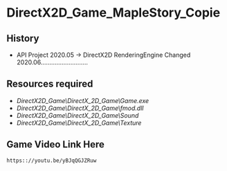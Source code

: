 # DirectX2D_Game_MapleStory_Copie
## History
* API Project 2020.05 -> DirectX2D RenderingEngine Changed 2020.06...........................
## Resources required
* *DirectX2D_Game\\DirectX_2D_Game\\Game.exe*
* *DirectX2D_Game\\DirectX_2D_Game\\fmod.dll*
* *DirectX2D_Game\\DirectX_2D_Game\\Sound*
* *DirectX2D_Game\\DirectX_2D_Game\\Texture*

## Game Video Link Here
    https:://youtu.be/yBJqQGJZRuw




